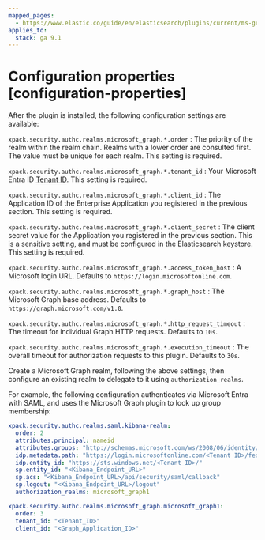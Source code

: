 ```yaml
---
mapped_pages:
  - https://www.elastic.co/guide/en/elasticsearch/plugins/current/ms-graph-authz-configure-elastic.html
applies_to:
  stack: ga 9.1
---
```


# Configuration properties [configuration-properties]

After the plugin is installed, the following configuration settings are
available:

`xpack.security.authc.realms.microsoft_graph.*.order`
:   The priority of the realm within the realm chain. Realms with a lower order
are consulted first. The value must be unique for each realm. This setting is
required.

`xpack.security.authc.realms.microsoft_graph.*.tenant_id`
:   Your Microsoft Entra
ID [Tenant ID](https://learn.microsoft.com/en-us/entra/fundamentals/how-to-find-tenant).
This setting is required.

`xpack.security.authc.realms.microsoft_graph.*.client_id`
:   The Application ID of the Enterprise Application you registered in the
previous section. This setting is required.

`xpack.security.authc.realms.microsoft_graph.*.client_secret`
:   The client secret value for the Application you registered in the previous
section. This is a sensitive setting, and must be configured in the
Elasticsearch keystore. This setting is required.

`xpack.security.authc.realms.microsoft_graph.*.access_token_host`
:   A Microsoft login URL. Defaults to `https://login.microsoftonline.com`.

`xpack.security.authc.realms.microsoft_graph.*.graph_host`
:   The Microsoft Graph base address. Defaults to
`https://graph.microsoft.com/v1.0`.

`xpack.security.authc.realms.microsoft_graph.*.http_request_timeout`
:   The timeout for individual Graph HTTP requests. Defaults to `10s`.

`xpack.security.authc.realms.microsoft_graph.*.execution_timeout`
:   The overall timeout for authorization requests to this plugin. Defaults to
`30s`.

Create a Microsoft Graph realm, following the above settings, then configure an
existing realm to delegate to it using `authorization_realms`.

For example, the following configuration authenticates via Microsoft Entra with
SAML,
and uses the Microsoft Graph plugin to look up group membership:

```yaml
xpack.security.authc.realms.saml.kibana-realm:
  order: 2
  attributes.principal: nameid
  attributes.groups: "http://schemas.microsoft.com/ws/2008/06/identity/claims/groups"
  idp.metadata.path: "https://login.microsoftonline.com/<Tenant ID>/federationmetadata/2007-06/federationmetadata.xml?appid=<Application_ID>"
  idp.entity_id: "https://sts.windows.net/<Tenant_ID>/"
  sp.entity_id: "<Kibana_Endpoint_URL>"
  sp.acs: "<Kibana_Endpoint_URL>/api/security/saml/callback"
  sp.logout: "<Kibana_Endpoint_URL>/logout"
  authorization_realms: microsoft_graph1

xpack.security.authc.realms.microsoft_graph.microsoft_graph1:
  order: 3
  tenant_id: "<Tenant_ID>"
  client_id: "<Graph_Application_ID>"
```
